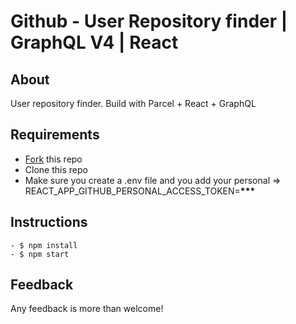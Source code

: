 # Github - User Repository finder | GraphQL V4 | React

## About

User repository finder. Build with Parcel + React + GraphQL

## Requirements

- [Fork](https://github.com/m-qm/github-clone) this repo
- Clone this repo
- Make sure you create a .env file and you add your personal => REACT_APP_GITHUB_PERSONAL_ACCESS_TOKEN=**\*\*\***

## Instructions

```
- $ npm install
- $ npm start

```

## Feedback

Any feedback is more than welcome!
